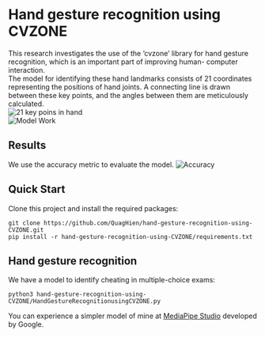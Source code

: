 # Hand gesture recognition using CVZONE
This research investigates the use of the ’cvzone’ library for hand gesture recognition, which is an important part of improving human- computer interaction.  
The model for identifying these hand landmarks consists of 21 coordinates representing the positions of hand joints. A connecting line is drawn between these key points, and the angles between them are meticulously calculated.  
![21 key poins in hand](https://github.com/QuagHien/hand-gesture-recognition-using-CVZONE/blob/master/images/21%20features%20hands.png)  
![Model Work](https://github.com/QuagHien/hand-gesture-recognition-using-CVZONE/blob/master/images/Method.png)
## Results
We use the accuracy metric to evaluate the model.
![Accuracy](https://github.com/QuagHien/hand-gesture-recognition-using-CVZONE/blob/master/images/result.png)
## Quick Start
Clone this project and install the required packages:
```
git clone https://github.com/QuagHien/hand-gesture-recognition-using-CVZONE.git
pip install -r hand-gesture-recognition-using-CVZONE/requirements.txt
```
## Hand gesture recognition
We have a model to identify cheating in multiple-choice exams:
```
python3 hand-gesture-recognition-using-CVZONE/HandGestureRecognitionusingCVZONE.py
```
You can experience a simpler model of mine at [MediaPipe Studio](https://mediapipe-studio.webapps.google.com/demo/gesture_recognizer) developed by Google.
